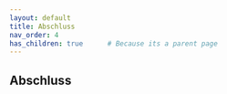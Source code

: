 ```yaml
---
layout: default
title: Abschluss
nav_order: 4
has_children: true      # Because its a parent page
---
```


## Abschluss

